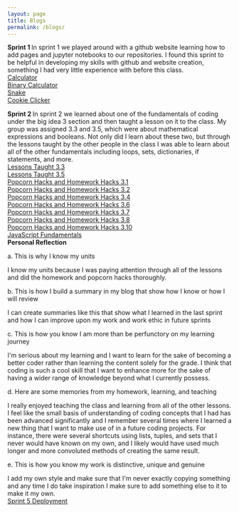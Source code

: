 ```yaml
---
layout: page 
title: Blogs
permalink: /blogs/
---
```


<b> Sprint 1 </b>
In sprint 1 we played around with a github website learning how to add pages and jupyter notebooks to our repositories.
I found this sprint to be helpful in developing my skills with github and website creation, something I had very little experience with before this class.
<br>
<a href="calculator/calculator.html">Calculator</a>
<br>
<a href="calculator_binary/calc_bin2.html">Binary Calculator</a>
<br>
<a href="snake/snake.html">Snake</a>
<br>
<a href="cookie_clicker/cookie_clicker.html">Cookie Clicker</a>
<br>

<b> Sprint 2 </b>
In sprint 2 we learned about one of the fundamentals of coding under the big idea 3 section and then taught a lesson on it to the class.
My group was assigned 3.3 and 3.5, which were about mathematical expressions and booleans.
Not only did I learn about these two, but through the lessons taught by the other people in the class I was able to learn about all of the other fundamentals including loops, sets, dictionaries, if statements, and more. 
<br>
<a href="https://nighthawkcoders.github.io/portfolio_2025/csp/big-idea/3-3/p1">Lessons Taught 3.3</a>
<br>
<a href="https://nighthawkcoders.github.io/portfolio_2025/csp/big-idea/3-5/p1">Lessons Taught 3.5</a>
<br>
<a href="https://github.com/Bloooooooooob/Bailey-GitHub-Playground/blob/main/_notebooks/sprint2/3.1_homework.ipynb">Popcorn Hacks and Homework Hacks 3.1</a>
<br>
<a href="https://github.com/Bloooooooooob/Bailey-GitHub-Playground/blob/main/_notebooks/sprint2/3.2_homework.ipynb">Popcorn Hacks and Homework Hacks 3.2</a>
<br>
<a href="https://github.com/Bloooooooooob/Bailey-GitHub-Playground/blob/main/_notebooks/sprint2/3.4_homework.ipynb">Popcorn Hacks and Homework Hacks 3.4</a>
<br>
<a href="https://github.com/Bloooooooooob/Bailey-GitHub-Playground/blob/main/_notebooks/sprint2/3.6_homework.ipynb">Popcorn Hacks and Homework Hacks 3.6</a>
<br>
<a href="https://github.com/Bloooooooooob/Bailey-GitHub-Playground/blob/main/_notebooks/sprint2/3.7_homework.ipynb">Popcorn Hacks and Homework Hacks 3.7</a>
<br>
<a href="https://github.com/Bloooooooooob/Bailey-GitHub-Playground/blob/main/_notebooks/sprint2/3.8_homework.ipynb">Popcorn Hacks and Homework Hacks 3.8</a>
<br>
<a href="https://github.com/Bloooooooooob/Bailey-GitHub-Playground/blob/main/_notebooks/sprint2/3.10_homework.ipynb">Popcorn Hacks and Homework Hacks 3.10</a>
<br>
<a href="https://nighthawkcoders.github.io/portfolio_2025/csse/javascript/fundamentals/for-loops/">JavaScript Fundamentals</a>
<br>
<b>Personal Reflection</b>

a. This is why I know my units

I know my units because I was paying attention through all of the lessons and did the homework and popcorn hacks thoroughly.  

b. This is how I build a summary in my blog that show how I know or how I will review

I can create summaries like this that show what I learned in the last sprint and how I can improve upon my work and work ethic in future sprints

c. This is how you know I am more than be perfunctory on my learning journey

I'm serious about my learning and I want to learn for the sake of becoming a better coder rather than learning the content solely for the grade. I think that coding is such a cool skill that I want to enhance more for the sake of having a wider range of knowledge beyond what I currently possess. 

d. Here are some memories from my homework, learning, and teaching

I really enjoyed teaching the class and learning from all of the other lessons. I feel like the small basis of understanding of coding concepts that I had has been advanced significantly and I remember several times where I learned a new thing that I want to make use of in a future coding projects. For instance, there were several shortcuts using lists, tuples, and sets that I never would have known on my own, and I likely would have used much longer and more convoluted methods of creating the same result.

e. This is how you know my work is distinctive, unique and genuine

I add my own style and make sure that I'm never exactly copying something and any time I do take inspiration I make sure to add something else to it to make it my own.
<br> 
<a href="http://127.0.0.1:4100/Bailey-GitHub-Playground/sprint-5-blog"> Sprint 5 </a>
<a href="http://127.0.0.1:4100/Bailey-GitHub-Playground/deployment-blog"> Deployment </a>